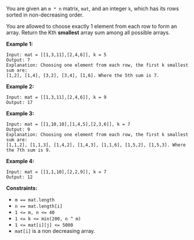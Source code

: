 You are given an `m * n` matrix, `mat`, and an integer `k`, which has its rows
sorted in non-decreasing order.

You are allowed to choose exactly 1 element from each row to form an array.
Return the Kth **smallest** array sum among all possible arrays.



**Example 1:**

    
    
    Input: mat = [[1,3,11],[2,4,6]], k = 5
    Output: 7
    Explanation: Choosing one element from each row, the first k smallest sum are:
    [1,2], [1,4], [3,2], [3,4], [1,6]. Where the 5th sum is 7.  

**Example 2:**

    
    
    Input: mat = [[1,3,11],[2,4,6]], k = 9
    Output: 17
    

**Example 3:**

    
    
    Input: mat = [[1,10,10],[1,4,5],[2,3,6]], k = 7
    Output: 9
    Explanation: Choosing one element from each row, the first k smallest sum are:
    [1,1,2], [1,1,3], [1,4,2], [1,4,3], [1,1,6], [1,5,2], [1,5,3]. Where the 7th sum is 9.  
    

**Example 4:**

    
    
    Input: mat = [[1,1,10],[2,2,9]], k = 7
    Output: 12
    



**Constraints:**

  * `m == mat.length`
  * `n == mat.length[i]`
  * `1 <= m, n <= 40`
  * `1 <= k <= min(200, n ^ m)`
  * `1 <= mat[i][j] <= 5000`
  * `mat[i]` is a non decreasing array.

